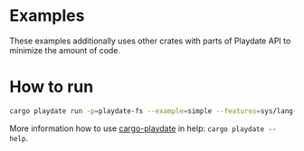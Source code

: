 # Examples

These examples additionally uses other crates with parts of Playdate API to minimize the amount of code.


# How to run

```bash
cargo playdate run -p=playdate-fs --example=simple --features=sys/lang-items,sys/entry-point
```

More information how to use [cargo-playdate][] in help: `cargo playdate --help`.



[cargo-playdate]: https://crates.io/crates/cargo-playdate
